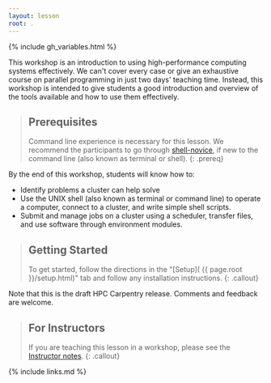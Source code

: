```yaml
---
layout: lesson
root: .
---
```


{% include gh_variables.html %}

This workshop is an introduction to using high-performance computing systems
effectively. We can't cover every case or give an exhaustive course on parallel
programming in just two days' teaching time. Instead, this workshop is intended
to give students a good introduction and overview of the tools available and
how to use them effectively.

> ## Prerequisites
>
> Command line experience is necessary for this lesson. We recommend the
> participants to go through
> [shell-novice](https://swcarpentry.github.io/shell-novice/), if new to the
> command line (also known as terminal or shell).
{: .prereq}

By the end of this workshop, students will know how to:

* Identify problems a cluster can help solve
* Use the UNIX shell (also known as terminal or command line) to operate a
  computer, connect to a cluster, and write simple shell scripts.
* Submit and manage jobs on a cluster using a scheduler, transfer files, and
  use software through environment modules.

> ## Getting Started
>
> To get started, follow the directions in the "[Setup](
> {{ page.root }}/setup.html)" tab and follow any installation instructions.
{: .callout}

Note that this is the draft HPC Carpentry release. Comments and feedback are
welcome.

> ## For Instructors
>
> If you are teaching this lesson in a workshop, please see the
> [Instructor notes](guide/).
{: .callout}

{% include links.md %}
